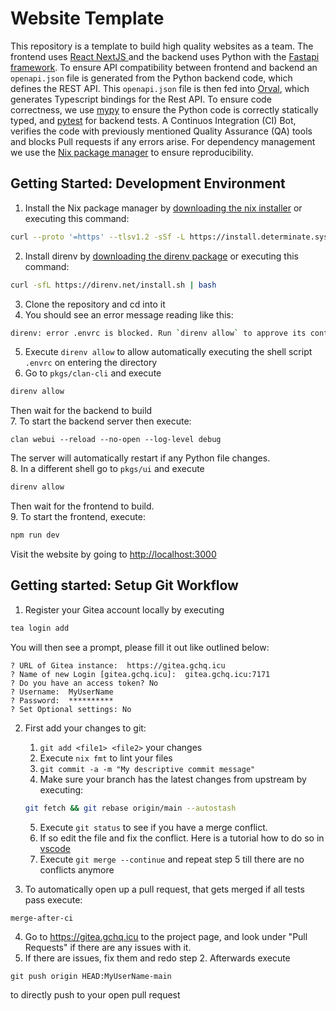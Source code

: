 # Website Template

This repository is a template to build high quality websites as a team.
The frontend uses [React NextJS
](https://nextjs.org/) and the backend uses Python with the [Fastapi framework](https://fastapi.tiangolo.com/). To ensure API compatibility between frontend and backend an `openapi.json` file is generated from the Python backend code, which defines the REST API. This `openapi.json` file is then fed into [Orval](https://orval.dev/), which generates Typescript bindings for the Rest API. To ensure code correctness, we use [mypy](https://mypy-lang.org/) to ensure the Python code is correctly statically typed, and [pytest](https://docs.pytest.org/en/7.4.x/) for backend tests. A Continuos Integration (CI) Bot, verifies the code with previously mentioned Quality Assurance (QA) tools and blocks Pull requests if any errors arise.
For dependency management we use the [Nix package manager](https://nixos.org/) to ensure reproducibility.

## Getting Started: Development Environment

1. Install the Nix package manager by [downloading the nix installer](https://github.com/DeterminateSystems/nix-installer/releases) or executing this command:

```bash
curl --proto '=https' --tlsv1.2 -sSf -L https://install.determinate.systems/nix | sh -s -- install
```

2. Install direnv by [downloading the direnv package](https://direnv.net/docs/installation.html) or executing this command:

```bash
curl -sfL https://direnv.net/install.sh | bash
```

3. Clone the repository and cd into it
4. You should see an error message reading like this:

```bash
direnv: error .envrc is blocked. Run `direnv allow` to approve its content
```

5. Execute `direnv allow` to allow automatically executing the shell script `.envrc` on entering the directory
6. Go to `pkgs/clan-cli` and execute

```bash
direnv allow
```

Then wait for the backend to build  
7. To start the backend server then execute:

```
clan webui --reload --no-open --log-level debug
```

The server will automatically restart if any Python file changes.  
8. In a different shell go to `pkgs/ui` and execute

```bash
direnv allow
```

Then wait for the frontend to build.  
9. To start the frontend, execute:

```bash
npm run dev
```

Visit the website by going to [http://localhost:3000](http://localhost:3000)

## Getting started: Setup Git Workflow

1. Register your Gitea account locally by executing

```bash
tea login add
```

You will then see a prompt, please fill it out like outlined below:

```
? URL of Gitea instance:  https://gitea.gchq.icu
? Name of new Login [gitea.gchq.icu]:  gitea.gchq.icu:7171
? Do you have an access token? No
? Username:  MyUserName
? Password:  **********
? Set Optional settings: No
```

2. First add your changes to git:
   1. `git add <file1> <file2>` your changes
   2. Execute `nix fmt` to lint your files
   3. `git commit -a -m "My descriptive commit message"`
   4. Make sure your branch has the latest changes from upstream by executing: 
    ```bash
    git fetch && git rebase origin/main --autostash
    ```
    5. Execute `git status` to see if you have a merge conflict.
    6. If so edit the file and fix the conflict. Here is a tutorial how to do so in [vscode](https://code.visualstudio.com/docs/sourcecontrol/overview#_merge-conflicts)
    7. Execute `git merge --continue` and repeat step 5 till there are no conflicts anymore 

3. To automatically open up a pull request, that gets merged if all tests pass execute:

```bash
merge-after-ci
```

4. Go to https://gitea.gchq.icu to the project page, and look under "Pull Requests" if there are any issues with it.
5. If there are issues, fix them and redo step 2. Afterwards execute

```
git push origin HEAD:MyUserName-main
```

to directly push to your open pull request
